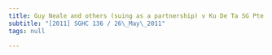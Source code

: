 ```yaml
---
title: Guy Neale and others (suing as a partnership) v Ku De Ta SG Pte Ltd
subtitle: "[2011] SGHC 136 / 26\_May\_2011"
tags: null

---
```


